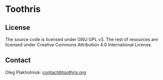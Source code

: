 # Toothris

## License

The source code is licensed under GNU GPL v3.
The rest of resources are licensed under Creative Commons Attribution 4.0
International License.

## Contact

Oleg Plakhotniuk: contact@toothris.org
